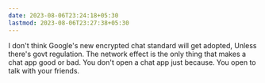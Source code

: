```yaml
---
date: 2023-08-06T23:24:18+05:30
lastmod: 2023-08-06T23:27:38+05:30
---
```


I don't think Google's new encrypted chat standard will get adopted, Unless there's govt regulation. The network effect is the only thing that makes a chat app good or bad. You don't open a chat app just because. You open to talk with your friends.
